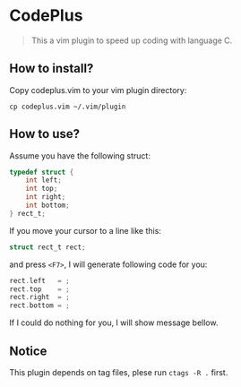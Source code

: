 # CodePlus

> This a vim plugin to speed up coding with language C.

## How to install?

Copy codeplus.vim to your vim plugin directory:

`cp codeplus.vim ~/.vim/plugin`

## How to use?
Assume you have the following struct:
```c
typedef struct {
	int left;
	int top;
	int right;
	int bottom;
} rect_t;
```

If you move your cursor to a line like this:

```c
struct rect_t rect;
```

and press `<F7>`, I will generate following code for you:
```c
rect.left   = ;
rect.top    = ;
rect.right  = ;
rect.bottom = ;
```
If I could do nothing for you, I will show message bellow.

## Notice

This plugin depends on tag files, plese run `ctags -R .` first.





